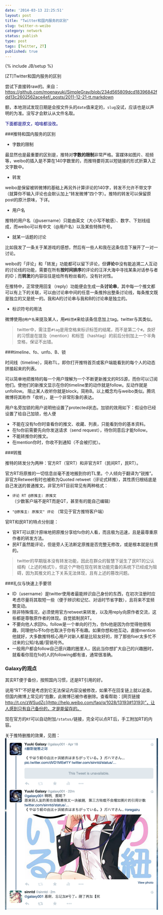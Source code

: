 ```yaml
---
date: '2014-03-13 22:25:51'
layout: post
title: "Twitter和国内服务的区别"
slug: twitter-n-weibo
category: network
status: publish
type: post
tags: [Twitter, ZT]
published: true
---
```

{% include JB/setup %}

\[ZT\]Twitter和国内服务的区别

尝试下直接转raw的。来自： https://github.com/moenayuki/SimpleGray/blob/234d565809dcd18396842fdd13c2602562ace4ef/_posts/2011-12-21-tt.markdown

额，本地测试发现日期是会按文件头的`date`值来定的，`slug`没试，应该也是以声明的为准。没写才会默认从文件名取。

<font color="navy">下面都是原文，咱啥都没改。</font>

###推特和国内服务的区别

- 字数的限制

最显然也是最重要的区别是，推特对**字数的限制**非常严格。富媒体如图片、视频等，weibo的插入是不算在140字数里的，而推特要将其以短链接的形式折算入正文字数中。

- 转发

weibo是保留被转微博的基础上再另外计算评论的140字，转发不允许不带文字（就算你不输入评论也会默认加上“转发微博”四个字）。推特的转发可以保留原post的原汁原味，下详。

- 用户名

推特的用户名（@username）只能由英文（大小写不敏感）、数字、下划线组成，而weibo可以有中文（@用户名）以及某些特殊符号。

- 就某一话题的讨论

比如我发了一条关于某游戏的感想，然后有一些人和我在这条信息下展开了一对一讨论。

weibo的「评论」和「转发」功能都可以留下评论，但**评论**中没有能追溯二人互动的讨论线的功能，需要在所有**按时间排序**的评论的汪洋大海中寻找某条对话参与者的ID；而**转发**的内容往往是给所有粉丝看的，没有针对性。

在推特中，正常使用回复（reply）功能便会生成一条**讨论串**，其中每一个推文都可以有上下的关联，可以由讨论串中间的任意一条推拎出整条讨论线，每条推文既是独立的又是统一的。我和A的讨论串与我和B的讨论串是独立的。

- 标识符号的用法

微博使用`@用户名`来提及某人，用`#标签#`来给该条信息加上tag。twitter与其类似。

> twitter中，需注意`#tag`是用空格来标识标签的结尾，而不是第二个`#`。良好的习惯是在提及（mention）和标签（hashtag）的前后分别加上一个半角空格，保证不出错。

###timeline、fo、unfo、B、锁

时间线（timeline），简称TL，即你打开推特首页或客户端能看到的每个人的动态拼接起来的列表。 

可以简单地把推特的每一个用户理解为一个不断更新推文的RSS源，而你可以订阅他们。使他们的新推文显示在你的timeline里的动作就是follow。反动作就是unfollow。 阻止某人收听你就是block，简称B。以上概念均与weibo类似。腾讯微博将其称作「收听」，是一个非常形象的表达。

用户名旁加锁的用户说明他设置了protected状态。加锁的效用如下：假设你已经设置了给自己加锁，他人便

- 不能在没有fo你时查看你的推文、收藏、列表，只能看到你的基本资料。
- 在fo你前需要先向你发送请求（send request），待你同意后才能follow。
- 不能转推你的推文。
- 在mention你时，你收不到通知（不会被打扰）。

###转推

推特的转发分为两种：官方RT（官RT）和非官方RT（民间RT，民RT）。

官方RT将原推的一切信息丝毫不差地搬到你的TL里。个人倾向于翻译为“锐推”。非官方Retweet有时也被称为Quoted retweet（评论式转推），其性质归根结底是自己发送的普通推文。非官方RT目前常见有两种格式：

- `评论 RT @原推主: 原推文` （少数客户端不是RT而是QT，甚至有的能自己编辑）

- `"@原推主: 原推文" 评论` （常见于官方推特客户端）

官RT和民RT的特点分别是：

- 官RT可以原汁原味地把原推分享给fo你的人看，而且极为迅速，且是最尊重原作者的转发方法。
- 民RT虽然能评论，但是旁人无法断定原推是否完整无修改，或是根本就是杜撰的。

> twitter的早期版本没有转发功能，因此在群众的智慧下诞生了民RT的公认结构（上述的格式1），但这个产物在现在转发功能完备的系统下已经成为阻碍，因为其推文的上下关系无法体现，且有上述的篡改问题。

###礼仪与快速上手要领

- ID（username）是twitter使用者最能辨识自己身份的东西，在初次注册时应考虑尽量将其取短一些（便于辨识和记忆、对话时节省字数），且将来不宜频繁变动。
- 除非特殊情况，必须使用官方retweet来转发，以及用reply向原作者交流，这些都是尊敬原作者的体现。自觉抵制民RT。
- 不要向他人求回fo。follow是一个单向的行为，你fo他是因为你觉得他很有趣，同理他fo不fo你也取决于你有不有趣。如果你想和他互动，直接mention他就好，大多数推特核心用户对新人都是比较友好的，除了那些foer太多忙不过来的公知/名媛/营销号外。
- 一般用户都会follow自己感兴趣的圈里人，因此当你想扩大自己的兴趣圈时，就看看你现在fo的人的following都有谁，通常很准确。

### Galaxy的观点

其实RT便于备份，按照国内习惯，还是RT引用的好。

说用“RT”不好是考虑到它无法保证内容没被修改，如果不在回复链上就以追查。
但国内微博上常见的“抱歉，此微博已被作者删除。查看帮助：[网页链接 http://t.cn/zWSudZc](http://help.weibo.com/faq/q/1028/13193#13193)”，让人感到只有自己备份的，才是能留存的。

现在官方的`RT`可以自动附加`/status/`链接，完全可以点RT后，手工附加RT的内容。

关于推特删推的效果，见图：
![This Tweet is unavailable.](/assets/images/2015/TwitterDeleted.png)
